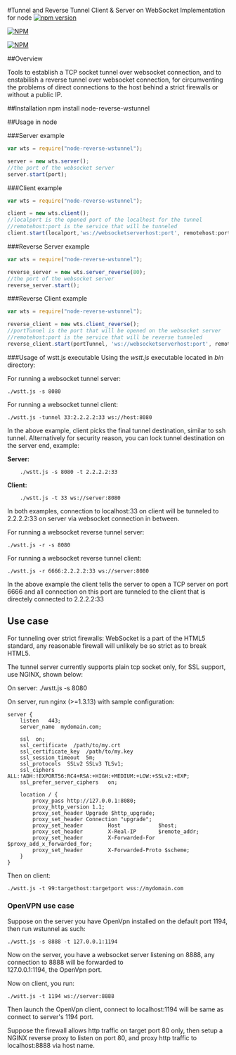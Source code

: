 #Tunnel and Reverse Tunnel Client & Server on WebSocket Implementation for node
[![npm version](https://badge.fury.io/js/node-reverse-wstunnel.svg)](http://badge.fury.io/js/node-reverse-wstunnel)

[![NPM](https://nodei.co/npm/node-reverse-wstunnel.png?downloads=true&downloadRank=true&stars=true)](https://nodei.co/npm/node-reverse-wstunnel/)

[![NPM](https://nodei.co/npm-dl/node-reverse-wstunnel.png?months=1&height=3)](https://nodei.co/npm/node-reverse-wstunnel/)

##Overview

Tools to establish a TCP socket tunnel over websocket connection, and to enstabilish a reverse tunnel over websocket connection, for circumventing the problems of direct connections to the host behind a strict firewalls or without a public IP.

##Installation
npm install node-reverse-wstunnel

##Usage in node

###Server example
```JavaScript   
var wts = require("node-reverse-wstunnel");

server = new wts.server(); 
//the port of the websocket server 
server.start(port);
``` 
###Client example
```JavaScript   
var wts = require("node-reverse-wstunnel");

client = new wts.client();
//localport is the opened port of the localhost for the tunnel
//remotehost:port is the service that will be tunneled
client.start(localport,'ws://websocketserverhost:port', remotehost:port);
```

###Reverse Server example
```JavaScript   
var wts = require("node-reverse-wstunnel");

reverse_server = new wts.server_reverse(80); 
//the port of the websocket server 
reverse_server.start();
``` 
###Reverse Client example
```JavaScript   
var wts = require("node-reverse-wstunnel");

reverse_client = new wts.client_reverse();
//portTunnel is the port that will be opened on the websocket server 
//remotehost:port is the service that will be reverse tunneled
reverse_client.start(portTunnel, 'ws://websocketserverhost:port', remotehost:port);
```

###Usage of wstt.js executable
Using the *wstt.js* executable located in *bin* directory:

For running a websocket tunnel server:  

    ./wstt.js -s 8080


For running a websocket tunnel client: 

    ./wstt.js -tunnel 33:2.2.2.2:33 ws://host:8080

In the above example, client picks the final tunnel destination, similar to ssh tunnel.  Alternatively for security reason, you can lock tunnel destination on the server end, example:

**Server:**
        
        ./wstt.js -s 8080 -t 2.2.2.2:33

**Client:**
        
        ./wstt.js -t 33 ws://server:8080

In both examples, connection to localhost:33 on client will be tunneled to 2.2.2.2:33 on server via websocket connection in between.

For running a websocket reverse tunnel server:

    ./wstt.js -r -s 8080

For running a websocket reverse tunnel client:

    ./wstt.js -r 6666:2.2.2.2:33 ws://server:8080

In the above example the client tells the server to open a TCP server on port 6666 and all connection on this port are tunneled to the client that is directely connected to 2.2.2.2:33

## Use case

For tunneling over strict firewalls: WebSocket is a part of the HTML5 standard, any reasonable firewall will unlikely
be so strict as to break HTML5. 

The tunnel server currently supports plain tcp socket only, for SSL support, use NGINX, shown below:

On server:
    ./wstt.js -s 8080

On server, run nginx (>=1.3.13) with sample configuration:

    server {
        listen   443;
        server_name  mydomain.com;

        ssl  on;
        ssl_certificate  /path/to/my.crt
        ssl_certificate_key  /path/to/my.key
        ssl_session_timeout  5m;
        ssl_protocols  SSLv2 SSLv3 TLSv1;
        ssl_ciphers  ALL:!ADH:!EXPORT56:RC4+RSA:+HIGH:+MEDIUM:+LOW:+SSLv2:+EXP;
        ssl_prefer_server_ciphers   on;

        location / {
            proxy_pass http://127.0.0.1:8080;
            proxy_http_version 1.1;
            proxy_set_header Upgrade $http_upgrade;
            proxy_set_header Connection "upgrade";
            proxy_set_header        Host            $host;
            proxy_set_header        X-Real-IP       $remote_addr;
            proxy_set_header        X-Forwarded-For $proxy_add_x_forwarded_for;
            proxy_set_header        X-Forwarded-Proto $scheme;
        }
    }

Then on client:

    ./wstt.js -t 99:targethost:targetport wss://mydomain.com


### OpenVPN use case

Suppose on the server you have OpenVpn installed on the default port 1194,  then run wstunnel as such:

    ./wstt.js -s 8888 -t 127.0.0.1:1194
    
Now on the server, you have a websocket server listening on 8888, any connection to 8888 will be forwarded to  
127.0.0.1:1194, the OpenVpn port.

Now on client, you run:

    ./wstt.js -t 1194 ws://server:8888
  
Then launch the OpenVpn client, connect to localhost:1194 will be same as connect to server's 1194 port.

Suppose the firewall allows http traffic on target port 80 only, then setup a NGINX reverse proxy to listen on port 80,
and proxy http traffic to localhost:8888 via host name.

